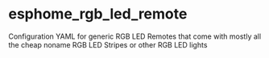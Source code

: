 # esphome_rgb_led_remote
Configuration YAML for generic RGB LED Remotes that come with mostly all the cheap noname RGB LED Stripes or other RGB LED lights
